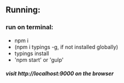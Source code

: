 ## Running:
### run on terminal:
* npm i
* (npm i typings -g, if not installed globally)
* typings install
* 'npm start' or 'gulp'
##### visit http://localhost:9000 on the browser
